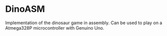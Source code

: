 # DinoASM
Implementation of the dinosaur game in assembly. Can be used to play on a Atmega328P microcontroller with Genuino Uno.

